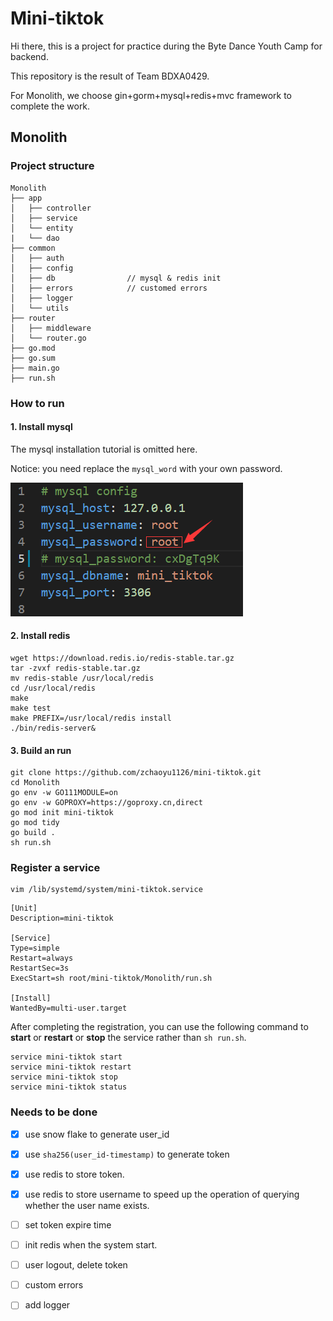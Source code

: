 # Mini-tiktok

Hi there, this is a project for practice during the Byte Dance Youth Camp for backend.

This repository is the result of Team BDXA0429.

For Monolith, we choose gin+gorm+mysql+redis+mvc framework to complete the work.

## Monolith

### Project structure

```
Monolith
├── app                   
│   ├── controller        
│   ├── service           
│   └── entity             
|   └── dao
├── common
│   ├── auth              
│   ├── config            
│   ├── db                // mysql & redis init
│   ├── errors            // customed errors
│   ├── logger            
│   └── utils             
├── router                
│   ├── middleware        
│   └── router.go
├── go.mod                
├── go.sum
├── main.go               
├── run.sh
```

### How to run

#### 1. Install mysql

The mysql installation tutorial is omitted here.

Notice: you need replace the `mysql_word` with your own password.

![image-20220527204317266](.\assets\image-20220527204317266.png)



#### 2. Install redis

```shell
wget https://download.redis.io/redis-stable.tar.gz
tar -zvxf redis-stable.tar.gz
mv redis-stable /usr/local/redis
cd /usr/local/redis
make
make test
make PREFIX=/usr/local/redis install
./bin/redis-server&
```

#### 3. Build an run

```shell
git clone https://github.com/zchaoyu1126/mini-tiktok.git
cd Monolith
go env -w GO111MODULE=on
go env -w GOPROXY=https://goproxy.cn,direct
go mod init mini-tiktok
go mod tidy
go build .
sh run.sh
```

### Register a service

```shell
vim /lib/systemd/system/mini-tiktok.service
```

```shell
[Unit]
Description=mini-tiktok

[Service]
Type=simple
Restart=always
RestartSec=3s
ExecStart=sh root/mini-tiktok/Monolith/run.sh

[Install]
WantedBy=multi-user.target
```

After completing the registration, you can use the following command to **start** or **restart** or **stop** the service rather than `sh run.sh`.

```shell
service mini-tiktok start
service mini-tiktok restart
service mini-tiktok stop
service mini-tiktok status
```

### Needs to be done

- [x] use snow flake to generate user_id

- [x] use `sha256(user_id-timestamp)` to generate token 

- [x] use redis to store token.

- [x] use redis to store username to speed up the operation of querying whether the user name exists.

- [ ] set token expire time

- [ ] init redis when the system start.

- [ ] user logout, delete token

- [ ] custom errors

- [ ] add logger

  

